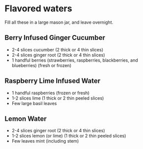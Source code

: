 # Flavored waters

Fill all these in a large mason jar, and leave overnight.

## Berry Infused Ginger Cucumber

- 2-4 slices cucumber (2 thick or 4 thin slices)
- 2-4 slices ginger root (2 thick or 4 thin slices)
- 1 handful berries (strawberries, raspberries, blackberries, and blueberries) (fresh or frozen)

## Raspberry Lime Infused Water

- 1 handful raspberries (frozen or fresh)
- 1-2 slices lime (1 thick or 2 thin peeled slices)
- Few large basil leaves

## Lemon Water

- 2-4 slices ginger root (2 thick or 4 thin slices)
- 1-2 slices lemon (or lime) (1 thick or 2 thin peeled slices)
- Few leaves mint (including stem)
